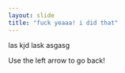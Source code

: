 ```yaml
---
layout: slide
title: "fuck yeaaa! i did that"
---
```

las kjd lask asgasg

Use the left arrow to go back!
